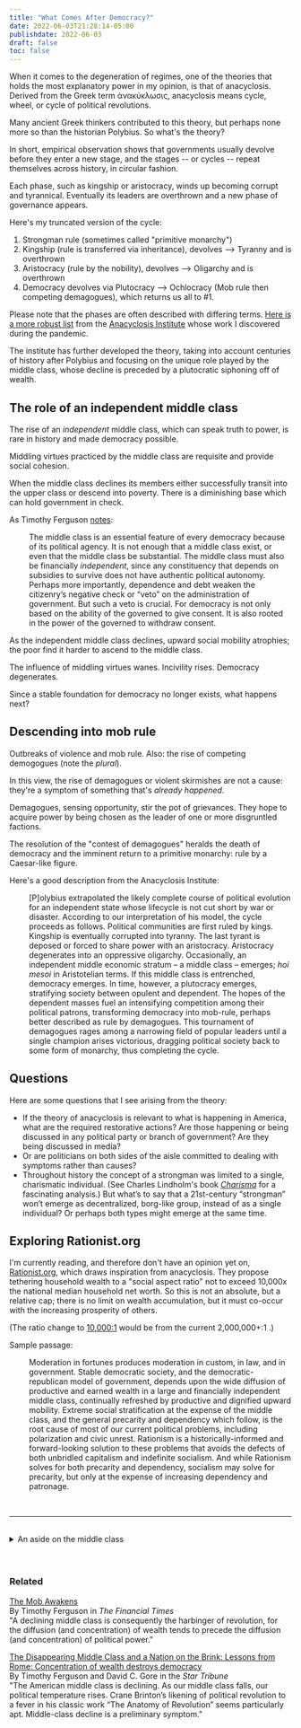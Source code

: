 ```yaml
---
title: "What Comes After Democracy?"
date: 2022-06-03T21:28:14-05:00
publishdate: 2022-06-03
draft: false
toc: false
---
```


When it comes to the degeneration of regimes, one of the theories that holds the most explanatory power in my opinion, is that of anacyclosis. Derived from the Greek term ἀνακύκλωσις, anacyclosis means cycle, wheel, or cycle of political revolutions. 

Many ancient Greek thinkers contributed to this theory, but perhaps none more so than the historian Polybius. So what's the theory? 

In short, empirical observation shows that governments usually devolve before they enter a new stage, and the stages -- or cycles -- repeat themselves across history, in circular fashion. 

Each phase, such as kingship or aristocracy, winds up becoming corrupt and tyrannical. Eventually its leaders are overthrown and a new phase of governance appears. 

Here's my truncated version of the cycle:

1. Strongman rule (sometimes called "primitive monarchy")
2. Kingship (rule is transferred via inheritance), devolves --> Tyranny and is overthrown
3. Aristocracy (rule by the nobility), devolves --> Oligarchy and is overthrown
5. Democracy devolves via Plutocracy --> Ochlocracy (Mob rule then competing demagogues), which returns us all to #1.

Please note that the phases are often described with differing terms. <a href="https://anacyclosis.org/wp-content/uploads/2019/11/Anacyclosis-Flyer-November-2019.pdf" target="blank">Here is a more robust list</a> from the <a href="https://anacyclosis.org/" target="blank">Anacyclosis Institute</a> whose work I discovered during the pandemic.

The institute has further developed the theory, taking into account centuries of history after Polybius and focusing on the unique role played by the middle class,  whose decline is preceded by a plutocratic siphoning off of wealth.

## The role of an independent middle class

The rise of an <em>independent</em> middle class, which can speak truth to power, is rare in history and made democracy possible. 

Middling virtues practiced by the middle class are requisite and provide social cohesion. 

When the middle class declines its members either successfully transit into the upper class or descend into poverty. There is a diminishing base which can hold government in check.

As Timothy Ferguson <a href="https://anacyclosis.org/2020/04/29/do-we-even-have-a-middle-class-anymore/" target="blank">notes</a>: 

<div style="padding-left: 2.5em;"><p>The middle class is an essential feature of every democracy because of its political agency. It is not enough that a middle class exist, or even that the middle class be substantial. The middle class must also be financially <em>independent</em>, since any constituency that depends on subsidies to survive does not have authentic political autonomy. Perhaps more importantly, dependence and debt weaken the citizenry’s negative check or “veto” on the administration of government. But such a veto is crucial. For democracy is not only based on the ability of the governed to give consent. It is also rooted in the power of the governed to withdraw consent.</p></div>

As the independent middle class declines, upward social mobility atrophies; the poor find it harder to ascend to the middle class. 

The influence of middling virtues wanes. Incivility rises. Democracy degenerates. 

Since a stable foundation for democracy no longer exists, what happens next?

## Descending into mob rule

Outbreaks of violence and mob rule. Also: the rise of competing demogogues (note the <em>plural</em>).

In this view, the rise of demagogues or violent skirmishes are not a cause: they're a symptom of something that's <em>already happened</em>. 

Demagogues, sensing opportunity, stir the pot of grievances. They hope to acquire power by being chosen as the leader of one or more disgruntled factions.

The resolution of the "contest of demagogues" heralds the death of democracy and the imminent return to a primitive monarchy: rule by a Caesar-like figure. 

Here's a good description from the Anacyclosis Institute: 

<div style="padding-left: 2.5em;"><p>[P]olybius extrapolated the likely complete course of political evolution for an independent state whose lifecycle is not cut short by war or disaster. According to our interpretation of his model, the cycle proceeds as follows. Political communities are first ruled by kings. Kingship is eventually corrupted into tyranny. The last tyrant is deposed or forced to share power with an aristocracy. Aristocracy degenerates into an oppressive oligarchy. Occasionally, an independent middle economic stratum – a middle class – emerges; <em>hoi mesoi</em> in Aristotelian terms. If this middle class is entrenched, democracy emerges. In time, however, a plutocracy emerges, stratifying society between opulent and dependent. The hopes of the dependent masses fuel an intensifying competition among their political patrons, transforming democracy into mob-rule, perhaps better described as rule by demagogues. This tournament of demagogues rages among a narrowing field of popular leaders until a single champion arises victorious, dragging political society back to some form of monarchy, thus completing the cycle.</p></div>

## Questions

Here are some questions that I see arising from the theory:

* If the theory of anacyclosis is relevant to what is happening in America, what are the required restorative actions? Are those happening or being discussed in any political party or branch of government? Are they being discussed in media? 
* Or are politicians on both sides of the aisle committed to dealing with symptoms rather than causes? 
* Throughout history the concept of a strongman was limited to a single, charismatic individual. (See Charles Lindholm's book <em><a href="https://www.academia.edu/12414671/Charisma" target="blank">Charisma</a></em> for a fascinating analysis.) But what’s to say that a 21st-century “strongman” won’t emerge as decentralized, borg-like group, instead of as a single individual? Or perhaps both types might emerge at the same time.

## Exploring Rationist.org

I'm currently reading, and therefore don't have an opinion yet on, <a href="https://rationist.org/" target="blank">Rationist.org</a>, which draws inspiration from anacyclosis. They propose tethering household wealth to a "social aspect ratio" not to exceed 10,000x the national median household net worth. So this is not an absolute, but a relative cap; there is no limit on wealth accumulation, but it must co-occur with the increasing prosperity of others.

(The ratio change to <a href="https://rationist.org/wp-content/uploads/2021/07/AI-Rationism-Whitepaper-20210628.pdf" target="blank">10,000:1</a> would be from the current 2,000,000+:1 .)

Sample passage:

<div style="padding-left: 2.5em;"><p>Moderation in fortunes produces moderation in custom, in law, and in government. Stable democratic society, and the democratic-republican model of government, depends upon the wide diffusion of productive and earned wealth in a large and financially independent middle class, continually refreshed by productive and dignified upward mobility. Extreme social stratification at the expense of the middle class, and the general precarity and dependency which follow, is the root cause of most of our current political problems, including polarization and civic unrest. Rationism is a historically-informed and forward-looking solution to these problems that avoids the defects of both unbridled capitalism and indefinite socialism. And while Rationism solves for both precarity and dependency, socialism may solve for precarity, but only at the expense of increasing dependency and patronage.</p></div><br/>

<hr>
<br/>
<details><summary>An aside on the middle class </summary><br/>
<p>From Aristotle to the Founding Fathers and beyond, the middle class has been viewed as a necessary provider of stability
  to republics.<p>
  <p>This quote from by <a href="https://www.baylor.edu/political_science/index.php?id=953840" target="blank">Mary P. Nichols</a> is a good summary:</p>

<div style="padding-left: 2.5em;"><p>Aristotle’s practical republic finds both stability and virtue by giving prominence to the middle class . . .  A large middle class can provide stability by arbitrating between rich and poor, while its members are willing and able to share in rule, for they possess neither the arrogance of the rich nor the envy of the poor. They rule and are ruled as free human beings, inclined to neither despotism nor servility. Their middling condition inclines them both to protect property and wealth (for they have some of their own to protect) and to keep open opportunities for advancement, for themselves as well as for the poor. Aristotle’s political thought does not point to an ideal that eliminates conflict; it aims for practical regimes that are most likely to moderate it and achieve justice.</p></div>

  <p><a href="https://lawliberty.org/book-review/our-great-american-middle-and-aristotles-golden-mean/" target="blank">Source of passage above</a></p>

</details><br/><br/>

### Related

<a href="https://www.ft.com/content/e3821f59-cc50-311a-8ba7-5841f32962d3" target="blank">The Mob Awakens</a><br/>
By Timothy Ferguson in <em>The Financial Times</em><br/>
"A declining middle class is consequently the harbinger of revolution, for the diffusion (and concentration) of wealth tends to precede the diffusion (and concentration) of political power."

<a href="https://www.startribune.com/the-disappearing-middle-class-and-a-nation-on-the-brink/381173031/" target="blank">The Disappearing Middle Class and a Nation on the Brink: Lessons from Rome: Concentration of wealth destroys democracy</a><br/>
By Timothy Ferguson and David C. Gore in the <em>Star Tribune</em><br/>
"The American middle class is declining. As our middle class falls, our political temperature rises. Crane Brinton’s likening of political revolution to a fever in his classic work “The Anatomy of Revolution” seems particularly apt. Middle-class decline is a preliminary symptom."



